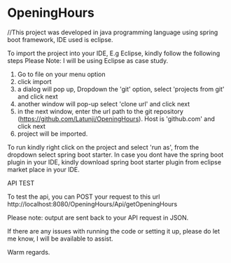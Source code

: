 # OpeningHours

//This project was developed in java programming language using spring boot framework, IDE used is eclipse.

To import the project into your IDE, E.g Eclipse, kindly follow the following steps
Please Note: I will be using Eclipse as case study.

1. Go to file on your menu option
2. click import
3. a dialog will pop up, Dropdown the 'git' option, select 'projects from git' and click next
4. another window will pop-up select 'clone url' and click next
5. in the next window, enter the url path to the git repository (https://github.com/Latunji/OpeningHours). Host is 'github.com' and click next
6. project will be imported.

To run kindly right click on the project and select 'run as', from the dropdown select spring boot starter.
In case you dont have the spring boot plugin in your IDE, kindly download spring boot starter plugin from eclipse market place in your IDE.


API TEST

To test the api, you can POST your request to this url
http://localhost:8080/OpeningHours/Api/getOpeningHours

Please note: output are sent back to your API request in JSON.

If there are any issues with running the code or setting it up, please do let me know, I will be available to assist. 

Warm regards.

